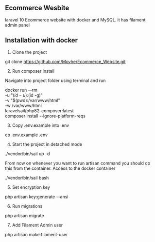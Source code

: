 ## Ecommerce Wesbite 

laravel 10 Ecommerce website  with docker and MySQL. it has filament admin panel 

## Installation with docker

1. Clone the project

git clone https://github.com/Moyhe/Ecommerce_Website.git

2. Run composer install

Navigate into project folder using terminal and run

docker run --rm \
    -u "$(id -u):$(id -g)" \
    -v "$(pwd):/var/www/html" \
    -w /var/www/html \
    laravelsail/php82-composer:latest \
    composer install --ignore-platform-reqs

3. Copy .env.example into .env

cp .env.example .env

4. Start the project in detached mode

./vendor/bin/sail up -d

From now on whenever you want to run artisan command you should do this from the container.
Access to the docker container

./vendor/bin/sail bash

5. Set encryption key

php artisan key:generate --ansi

6. Run migrations

php artisan migrate

7. Add Filament Admin user

php artisan make:filament-user
